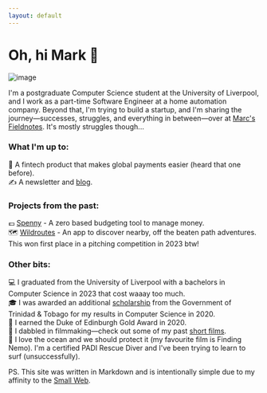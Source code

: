 ```yaml
---
layout: default
---
```


# Oh, hi Mark 👋

![image](/assets/home.avif)

I'm a postgraduate Computer Science student at the University of Liverpool, and I work as a part-time Software Engineer at a home automation company.
Beyond that, I'm trying to build a startup, and I'm sharing the journey—successes, struggles, and everything in between—over at [Marc's Fieldnotes](https://youtube.com/@MarcsFieldnotes). It's mostly struggles though...

### What I'm up to:

🚀 A fintech product that makes global payments easier (heard that one before).<br/>
✍️ A newsletter and [blog](/fieldnotes).

### Projects from the past:

💷 [Spenny](https://github.com/marcbeep/spenny) - A zero based budgeting tool to manage money.<br/>
🗺️ [Wildroutes](https://news.liverpool.ac.uk/2023/05/10/enterprising-students-win-design-your-future-awards/) - An app to discover nearby, off the beaten path adventures. This won first place in a pitching competition in 2023 btw!

### Other bits:

💻 I graduated from the University of Liverpool with a bachelors in Computer Science in 2023 that cost waaay too much.<br/>
🎓 I was awarded an additional [scholarship](https://napcol.bluechiptt.com/scholarships-2020/) from the Government of Trinidad & Tobago for my results in Computer Science in 2020.<br/>
🏅 I earned the Duke of Edinburgh Gold Award in 2020.<br/>
🎥 I dabbled in filmmaking—check out some of my past [short films](https://youtube.com/@Marcbeep).<br/>
🌊 I love the ocean and we should protect it (my favourite film is Finding Nemo). I'm a certified PADI Rescue Diver and I've been trying to learn to surf (unsuccessfully).<br/>

PS. This site was written in Markdown and is intentionally simple due to my affinity to the [Small Web](https://benhoyt.com/writings/the-small-web-is-beautiful/).

